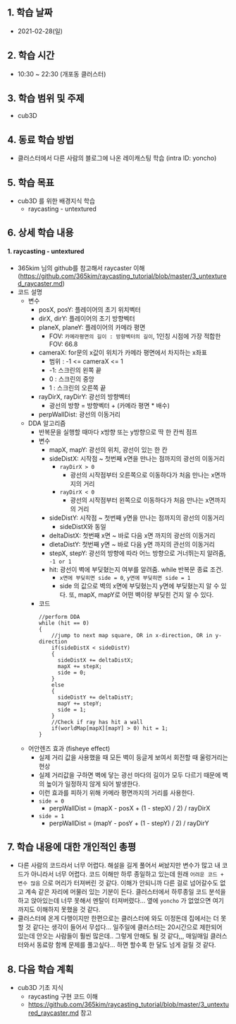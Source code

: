 ## 1. 학습 날짜

* 2021-02-28(일)



## 2. 학습 시간

* 10:30 ~ 22:30 (개포동 클러스터)



## 3. 학습 범위 및 주제

* cub3D



## 4. 동료 학습 방법

* 클러스터에서 다른 사람의 블로그에 나온 레이캐스팅 학습 (intra ID: yoncho)



## 5. 학습 목표

* cub3D 를 위한 배경지식 학습
  * raycasting - untextured



## 6. 상세 학습 내용

#### 1. raycasting - untextured

* 365kim 님의 github를 참고해서 raycaster 이해 (https://github.com/365kim/raycasting_tutorial/blob/master/3_untextured_raycaster.md)
* 코드 설명
    * 변수
        * posX, posY: 플레이어의 초기 위치벡터
        * dirX, dirY: 플레이어의 초기 방향벡터
        * planeX, planeY: 플레이어의 카메라 평면
            * FOV: `카메라평면의 길이 : 방향벡터의 길이`, 1인칭 시점에 가장 적합한 FOV: 66.8
        * cameraX: for문의 x값이 위치가 카메라 평면에서 차지하는 x좌표
            * 범위 : -1 <= cameraX <= 1
            * -1: 스크린의 왼쪽 끝
            * 0 : 스크린의 중앙
            * 1 : 스크린의 오른쪽 끝
        * rayDirX, rayDirY: 광선의 방향벡터
            * 광선의 방향 = 방향벡터 + (카메라 평면 * 배수)
        * perpWallDist: 광선의 이동거리
    * DDA 알고리즘
        * 반복문을 실행할 때마다 x방향 또는 y방향으로 딱 한 칸씩 점프
        * 변수
            * mapX, mapY: 광선의 위치, 광선이 있는 한 칸
            * sideDistX: 시작점 ~ 첫번째 x면을 만나는 점까지의 광선의 이동거리
                * `rayDirX > 0`
                    * 광선의 시작점부터 오른쪽으로 이동하다가 처음 만나는 x면까지의 거리
                * `rayDirX < 0`
                    * 광선의 시작점부터 왼쪽으로 이동하다가 처음 만나는 x면까지의 거리
            * sideDistY: 시작점 ~ 첫번째 y면을 만나는 점까지의 광선의 이동거리
                * sideDistX와 동일
            * deltaDistX: 첫번째 x면 ~ 바로 다음 x면 까지의 광선의 이동거리
            * dletaDistY: 첫번째 y면 ~ 바로 다음 y면 까지의 관선의 이동거리
            * stepX, stepY: 광선의 방향에 따라 어느 방향으로 거너뛰는지 알려줌, `-1 or 1`
            * hit: 광선이 벽에 부딪혔는지 여부를 알려줌. while 반복문 종료 조건. 
                * `x면에 부딪히면 side = 0`, `y면에 부딪히면 side = 1`
                * side 의 값으로 벽의 x면에 부딪혔는지 y면에 부딪혔는지 알 수 있다. 또, mapX, mapY로 어떤 벽이랑 부딪힌 건지 알 수 있다.
        * 코드
            ```
            //perform DDA
            while (hit == 0)
            {
                //jump to next map square, OR in x-direction, OR in y-direction
                if(sideDistX < sideDistY)
                {
                  sideDistX += deltaDistX;
                  mapX += stepX;
                  side = 0;
                }
                else
                {
                  sideDistY += deltaDistY;
                  mapY += stepY;
                  side = 1;
                }
                //Check if ray has hit a wall
                if(worldMap[mapX][mapY] > 0) hit = 1;
            }
            ```
    * 어안렌즈 효과 (fisheye effect)
        * 실제 거리 값을 사용했을 때 모든 벽이 둥글게 보여서 회전할 때 울렁거리는 현상
        * 실제 거리값을 구하면 벽에 닿는 광선 마다의 길이가 모두 다르기 때문에 벽의 높이가 일정하지 않게 되어 발생한다.
        * 이런 효과를 피하기 위해 카메라 평면까지의 거리를 사용한다.
        * `side = 0`
            * perpWallDist = (mapX - posX + (1 - stepX) / 2) / rayDirX 
        * `side = 1`
            * perpWallDist = (mapY - posY + (1 - stepY) / 2) / rayDirY 


## 7. 학습 내용에 대한 개인적인 총평

* 다른 사람의 코드라서 너무 어렵다. 해설을 길게 풀어서 써놨지만 변수가 많고 내 코드가 아니라서 너무 어렵다. 코드 이해만 하루 종일하고 있는데 원래 `어려운 코드 + 변수 많음` 으로 머리가 터져버린 것 같다. 이해가 안되니까 다른 걸로 넘어갈수도 없고 계속 같은 자리에 머물러 있는 기분이 든다. 클러스터에서 하루종일 코드 분석을 하고 앉아있는데 너무 못해서 멘탈이 터져버렸다... 옆에 `yoncho` 가 없었으면 여기까지도 이해하지 못했을 것 같다. 
* 클러스터에 온게 다행이지만 한편으로는 클러스터에 와도 이정돈데 집에서는 더 못할 것 같다는 생각이 들어서 무섭다... 일주일에 클러스터는 20시간으로 제한되어 있는데 안오는 사람들이 훨씬 많은데.. 그렇게 안해도 될 것 같다,,, 매일매일 클러스터와서 동료랑 함께 문제를 풀고싶다... 하면 할수록 한 달도 넘게 걸릴 것 같다. 

## 8. 다음 학습 계획

* cub3D 기초 지식
  * raycasting 구현 코드 이해
  * https://github.com/365kim/raycasting_tutorial/blob/master/3_untextured_raycaster.md 참고



